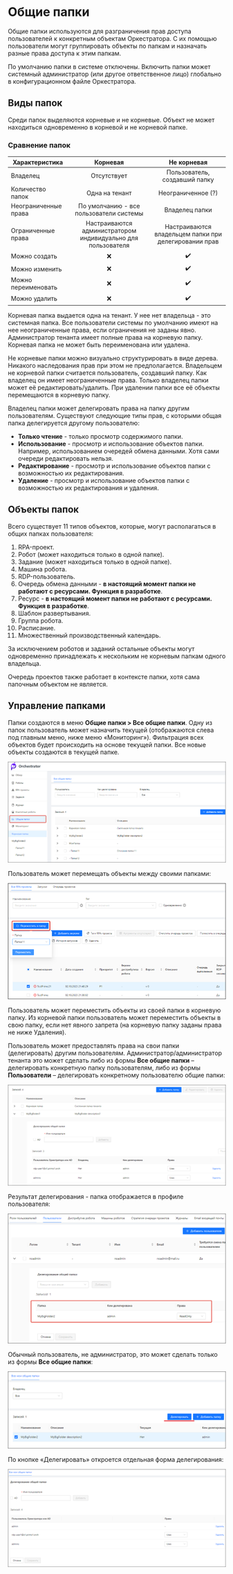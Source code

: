 # Общие папки

Общие папки используются для разграничения прав доступа пользователей к конкретным объектам Оркестратора. С их помощью пользователи могут группировать объекты по папкам и назначать разные права доступа к этим папкам. 

По умолчанию папки в системе отключены. Включить папки может системный администратор (или другое ответственное лицо) глобально в конфигурационном файле Оркестратора. 

## Виды папок 

Среди папок выделяются корневые и не корневые. Объект не может находиться одновременно в корневой и не корневой папке. 

### Сравнение папок

| Характеристика         |  Корневая                                                     |  Не корневая                    |
| ---------------------- | :-----------------------------------------------------------: | :-----------------------------: |
| Владелец               | Отсутствует                                                   | Пользователь, создавший папку   |  
| Количество папок       | Одна на тенант                                                | Неограниченное (?)  |
| Неограниченные права   | По умолчанию - все пользователи системы                       | Владелец папки                  |     
| Ограниченные права     | Настраиваются администратором индивидуально для пользователя  | Настраиваются владельцем папки при делегировании прав |  
| Можно создать          | :x:                                                           | :heavy_check_mark:  |
| Можно изменить         | :x:                                                           | :heavy_check_mark:  |
| Можно переименовать    | :x:                                                           | :heavy_check_mark:  |
| Можно удалить          | :x:                                                           | :heavy_check_mark:  |

Корневая папка выдается одна на тенант. У нее нет владельца - это системная папка. Все пользователи системы по умолчанию имеют на нее неограниченные права, если ограничения не заданы явно. Администратор тенанта имеет полные права на корневую папку. Корневая папка не может быть переименована или удалена. 

Не корневые папки можно визуально структурировать в виде дерева. Никакого наследования прав при этом не предполагается. Владельцем не корневой папки считается пользователь, создавший папку. Как владелец он имеет неограниченные права. Только владелец папки может её редактировать/удалить. При удалении папки все её объекты перемещаются в корневую папку.

Владелец папки может делегировать права на папку другим пользователям. Существуют следующие типы прав, с которыми общая папка делегируется другому пользователю:

* **Только чтение** - только просмотр содержимого папки.
* **Использование** - просмотр и использование объектов папки. Например, использованием очередей обмена данными. Хотя сами очереди редактировать нельзя.
* **Редактирование** - просмотр и использование объектов папки с возможностью их редактирования.
* **Удаление** - просмотр и использование объектов папки с возможностью их редактирования и удаления.

## Объекты папок

Всего существует 11 типов объектов, которые, могут располагаться в общих папках пользователя:  
1.	RPA-проект.
2.	Робот (может находиться только в одной папке).
3.	Задание (может находиться только в одной папке).
4.	Машина робота.
5.	RDP-пользователь.
6.	Очередь обмена данными - **в настоящий момент папки не работают с ресурсами. Функция в разработке**.
7.	Ресурс - **в настоящий момент папки не работают с ресурсами. Функция в разработке**.
8.	Шаблон развертывания.
9.	Группа робота.
10.	Расписание.
11.	Множественный производственный календарь.

За исключением роботов и заданий остальные объекты могут одновременно принадлежать к нескольким не корневым папкам одного владельца.

Очередь проектов также работает в контексте папки, хотя сама папочным объектом не является.

## Управление папками 

Папки создаются в меню **Общие папки > Все общие папки**. Одну из папок пользователь может назначить текущей (отображаются слева под главным меню, ниже меню «Мониторинг»). Фильтрация всех объектов будет происходить на основе текущей папки. Все новые объекты создаются в текущей папке.

![](<../../.gitbook/assets1/orc-menu-shared-folders.png>)

Пользователь может перемещать объекты между своими папками:

![](<../../.gitbook/assets1/orc-shared-folers-move-object.png>)

Пользователь может переместить объекты из своей папки в корневую папку. Из корневой папки пользователь может переместить объекты в свою папку, если нет явного запрета (на корневую папку заданы права не ниже Удаления).

Пользователь может предоставлять права на свои папки (делегировать) другим пользователям. Администратор/администратор тенанта это может сделать либо из формы **Все общие папки** – делегировать конкретную папку пользователям, либо из формы **Пользователи** – делегировать конкретному пользователю общие папки:

![](<../../.gitbook/assets1/orch-shared-folders-delegate-as-admin.png>)

Результат делегирования - папка отображается в профиле пользователя:

![](<../../.gitbook/assets1/orch-shared-folders-delegate-as-admin-result.png>)

Обычный пользователь, не администратор, это может сделать только из формы **Все общие папки**:

![](<../../.gitbook/assets1/orch-shared-folders-delegate-not-as-admin-1.png>)

По кнопке «Делегировать» откроется отдельная форма делегирования:

![](<../../.gitbook/assets1/orch-shared-folders-delegate-not-as-admin-2.png>)

